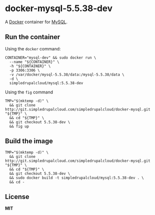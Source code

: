 # docker-mysql-5.5.38-dev

A [Docker](https://docker.com/) container for [MySQL](http://www.mysql.com/).

## Run the container

Using the `docker` command:

    CONTAINER="mysql-dev" && sudo docker run \
      --name "${CONTAINER}" \
      -h "${CONTAINER}" \
      -p 3306:3306 \
      -v /var/docker/mysql-5.5.38/data:/mysql-5.5.38/data \
      -d \
      simpledrupalcloud/mysql:5.5.38-dev
      
Using the `fig` command

    TMP="$(mktemp -d)" \
      && git clone http://git.simpledrupalcloud.com/simpledrupalcloud/docker-mysql.git "${TMP}" \
      && cd "${TMP}" \
      && git checkout 5.5.38-dev \
      && fig up

## Build the image

    TMP="$(mktemp -d)" \
      && git clone http://git.simpledrupalcloud.com/simpledrupalcloud/docker-mysql.git "${TMP}" \
      && cd "${TMP}" \
      && git checkout 5.5.38-dev \
      && sudo docker build -t simpledrupalcloud/mysql:5.5.38-dev . \
      && cd -

## License

**MIT**
